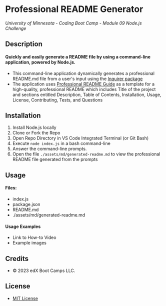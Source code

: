 # Professional README Generator
*University of Minnesota - Coding Boot Camp - Module 09 Node.js Challenge*

## Description
#### Quickly and easily generate a README file by using a command-line application, powered by Node.js.

- This command-line application dynamically generates a professional README.md file from a user's input using the [Inquirer package](https://www.npmjs.com/package/inquirer/v/8.2.4)
- The application uses [Professional README Guide](https://coding-boot-camp.github.io/full-stack/github/professional-readme-guide) as a template for a high-quality, professional README which includes Title of the project and sections entitled Description, Table of Contents, Installation, Usage, License, Contributing, Tests, and Questions



## Installation

1. Install Node.js locally
2. Clone or Fork the Repo
3. Open Repo Directory in VS Code Integrated Terminal (or Git Bash)
4. Execute `node index.js` in a bash command-line
5. Answer the command-line prompts.
6. Open the file `./assets/md/generated-readme.md` to view the professional README file generated from the prompts 


## Usage

#### Files: 
- index.js
- package.json
- README.md
- ./assets/md/generated-readme.md

#### Usage Examples
- Link to How-to Video
- Example images

 
## Credits
- © 2023 edX Boot Camps LLC.

## License

- [MIT License](https://choosealicense.com/licenses/mit/)